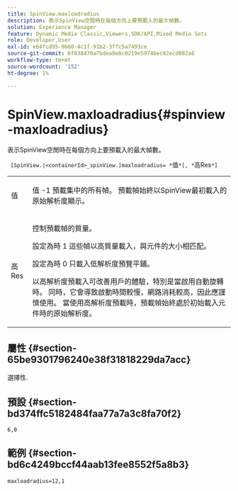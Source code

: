 ```yaml
---
title: SpinView.maxloadradius
description: 表示SpinView空閒時在每個方向上要預載入的最大幀數。
solution: Experience Manager
feature: Dynamic Media Classic,Viewers,SDK/API,Mixed Media Sets
role: Developer,User
exl-id: e64fcd95-9660-4c1f-91b2-3ffc5a7493ce
source-git-commit: 6f838470a7bdea8e8c0219e59746ec82ecd802a8
workflow-type: tm+mt
source-wordcount: '152'
ht-degree: 1%

---
```


# SpinView.maxloadradius{#spinview-maxloadradius}

表示SpinView空閒時在每個方向上要預載入的最大幀數。

` [SpinView.|<containerId>_spinView.]maxloadradius= *`值`*[, *`高Res`*]`

<table id="table_06BEA037FA82467CAA88D1CA62AE972E"> 
 <tbody> 
  <tr> 
   <td colname="col1"> <p> <span class="codeph"><span class="varname"> 值</span></span> </p> </td> 
   <td colname="col2"> <p> 值 <span class="codeph"> -1</span> 預載集中的所有幀。 預載幀始終以SpinView最初載入的原始解析度顯示。 </p> </td> 
  </tr> 
  <tr> 
   <td colname="col1"> <p><span class="codeph"><span class="varname"> 高Res</span></span> </p> </td> 
   <td colname="col2"> <p> 控制預載幀的質量。 </p> <p>設定為時 <span class="codeph"> 1</span> 這些幀以高質量載入，與元件的大小相匹配。 </p> <p>設定為時 <span class="codeph"> 0</span> 只載入低解析度預覽平鋪。</p> <p>以高解析度預載入可改善用戶的體驗，特別是當啟用自動旋轉時。 同時，它會導致啟動時間較慢，網路消耗較高，因此應謹慎使用。 當使用高解析度預載時，預載幀始終處於初始載入元件時的原始解析度。 </p> </td> 
  </tr> 
 </tbody> 
</table>

## 屬性 {#section-65be9301796240e38f31818229da7acc}

選擇性.

## 預設 {#section-bd374ffc5182484faa77a7a3c8fa70f2}

`6,0`

## 範例 {#section-bd6c4249bccf44aab13fee8552f5a8b3}

`maxloadradius=12,1`
